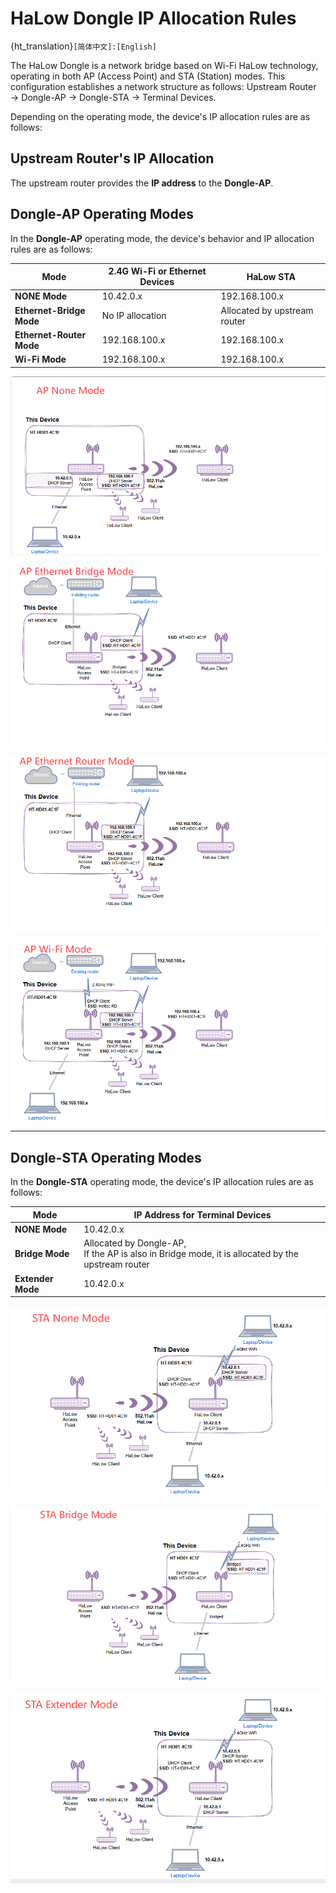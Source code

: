 # HaLow Dongle IP Allocation Rules

{ht_translation}`[简体中文]:[English]`

The HaLow Dongle is a network bridge based on Wi-Fi HaLow technology, operating in both AP (Access Point) and STA (Station) modes. This configuration establishes a network structure as follows: Upstream Router → Dongle-AP → Dongle-STA → Terminal Devices.

Depending on the operating mode, the device's IP allocation rules are as follows:

## Upstream Router's IP Allocation

The upstream router provides the **IP address** to the **Dongle-AP**.

## Dongle-AP Operating Modes

In the **Dongle-AP** operating mode, the device's behavior and IP allocation rules are as follows:

| Mode                     | 2.4G Wi-Fi or Ethernet Devices | HaLow STA                    |
| ------------------------ | ------------------------------ | ---------------------------- |
| **NONE Mode**            | 10.42.0.x                      | 192.168.100.x                |
| **Ethernet-Bridge Mode** | No IP allocation               | Allocated by upstream router |
| **Ethernet-Router Mode** | 192.168.100.x                  | 192.168.100.x                |
| **Wi-Fi Mode**           | 192.168.100.x                  | 192.168.100.x                |

![](img/ip_rules/01.png)

![](img/ip_rules/02.png)

![](img/ip_rules/03.png)

![](img/ip_rules/04.png)

------

## Dongle-STA Operating Modes

In the **Dongle-STA** operating mode, the device's IP allocation rules are as follows:

| Mode              | IP Address for Terminal Devices |
| ----------------- | ------------------------------- |
| **NONE Mode**     | 10.42.0.x                       |
| **Bridge Mode**   | Allocated by Dongle-AP,<br>If the AP is also in Bridge mode, it is allocated by the upstream router |
| **Extender Mode** | 10.42.0.x                       |

![](img/ip_rules/05.png)

![](img/ip_rules/06.png)

![](img/ip_rules/07.png)
